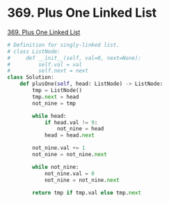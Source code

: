 # 369. Plus One Linked List

[369. Plus One Linked List](https://leetcode.com/problems/plus-one-linked-list/)

```python
# Definition for singly-linked list.
# class ListNode:
#     def __init__(self, val=0, next=None):
#         self.val = val
#         self.next = next
class Solution:
    def plusOne(self, head: ListNode) -> ListNode:
        tmp = ListNode()
        tmp.next = head
        not_nine = tmp

        while head:
            if head.val != 9:
                not_nine = head
            head = head.next

        not_nine.val += 1
        not_nine = not_nine.next

        while not_nine:
            not_nine.val = 0
            not_nine = not_nine.next

        return tmp if tmp.val else tmp.next
```
